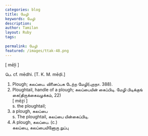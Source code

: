 ```yaml
---
categories: blog
title: மேழி
keywords: மேழி
description: 
author: Tamilan
layout: Ruby
tags: 
 
permalink: மேழி
featured: /images/ttak-48.png
---
```

  
[ mēḻi ]  
  
பெ. cf. mēdhi. [T. K. M. mēḍi.]  
1. Plough; கலப்பை. வினைப்பக டேற்ற மேழி(புறநா. 388).   
2. Ploughtail, handle of a plough; கலப்பையின் கைப்பிடி. மேழி பிடிக்குங் கை(திருக்கைவழக்கம், 22)  
[ mēẕi ]  
s. the ploughtail;   
2. a plough, கலப்பை  
s. The ploughtail, கலப்பை யின்கைப்பிடி.   
2. A plough, கலப்பை. (c.)  
கலப்பை, கலப்பையினோரு றுப்பு